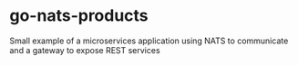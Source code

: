 # go-nats-products
Small example of a microservices application using NATS to communicate and a gateway to expose REST services
